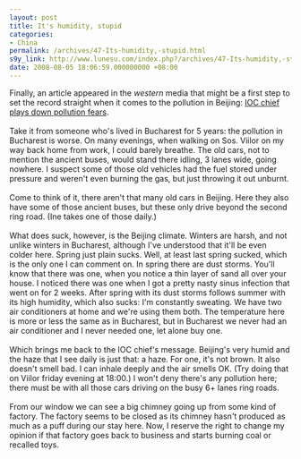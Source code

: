 ```yaml
---
layout: post
title: It's humidity, stupid
categories:
- China
permalink: /archives/47-Its-humidity,-stupid.html
s9y_link: http://www.lunesu.com/index.php?/archives/47-Its-humidity,-stupid.html
date: 2008-08-05 18:06:59.000000000 +08:00
---
```

Finally, an article appeared in the <em>western</em> media that might be a first step to set the record straight when it comes to the pollution in Beijing: <a href="http://edition.cnn.com/2008/SPORT/08/05/olyjpics.air.ap/index.html" title="CNN">IOC chief plays down pollution fears</a>.<br />
<br />
Take it from someone who's lived in Bucharest for 5 years: the pollution in Bucharest is worse. On many evenings, when walking on Sos. Viilor on my way back home from work, I could barely breathe. The old cars, not to mention the ancient buses, would stand there idling, 3 lanes wide, going nowhere. I suspect some of those old vehicles had the fuel stored under pressure and weren't even burning the gas, but just throwing it out unburnt.<br />
<br />
Come to think of it, there aren't that many old cars in Beijing. Here they also have some of those ancient buses, but these only drive beyond the second ring road. (Ine takes one of those daily.) <br />
<br />
What does suck, however, is the Beijing climate. Winters are harsh, and not unlike winters in Bucharest, although I've understood that it'll be even colder here. Spring just plain sucks. Well, at least last spring sucked, which is the only one I can comment on. In spring there are dust storms. You'll know that there was one, when you notice a thin layer of sand all over your house. I noticed there was one when I got a pretty nasty sinus infection that went on for 2 weeks. After spring with its dust storms follows summer with its high humidity, which also sucks: I'm constantly sweating. We have two air conditioners at home and we're using them both. The temperature here is more or less the same as in Bucharest, but in Bucharest we never had an air conditioner and I never needed one, let alone buy one.<br />
<br />
Which brings me back to the IOC chief's message. Beijing's very humid and the haze that I see daily is just that: a haze. For one, it's not brown. It also doesn't smell bad. I can inhale deeply and the air smells OK. (Try doing that on Viilor friday evening at 18:00.) I won't deny there's any pollution here; there must be with all those cars driving on the busy 6+ lanes ring roads. <br />
<br />
From our window we can see a big chimney going up from some kind of factory. The factory seems to be closed as its chimney hasn't produced as much as a puff during our stay here. Now, I reserve the right to change my opinion if that factory goes back to business and starts burning coal or recalled toys.
